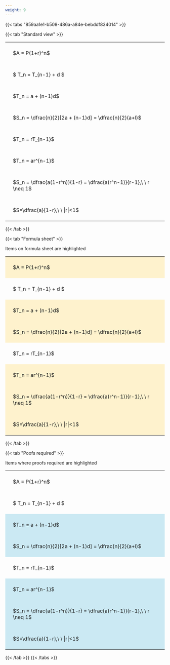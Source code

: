 ```yaml
---
weight: 9
---
```


{{< tabs "859aa1e1-b508-486a-a84e-bebddf834014" >}}

{{< tab "Standard view" >}}

<style type="text/css">
#T_2fc8c th.col_heading {
  text-align: left;
  font-size: 1em;
}
#T_2fc8c td {
  text-align: left;
  font-size: 1em;
  padding: 1.5em;
}
</style>
<table id="T_2fc8c">
  <thead>
  </thead>
  <tbody>
    <tr>
      <td id="T_2fc8c_row0_col0" class="data row0 col0" >$A = P(1+r)^n$</td>
    </tr>
    <tr>
      <td id="T_2fc8c_row1_col0" class="data row1 col0" >$ T_n = T_{n-1} + d $</td>
    </tr>
    <tr>
      <td id="T_2fc8c_row2_col0" class="data row2 col0" >$T_n = a + (n-1)d$</td>
    </tr>
    <tr>
      <td id="T_2fc8c_row3_col0" class="data row3 col0" >$S_n = \dfrac{n}{2}[2a + (n-1)d] = \dfrac{n}{2}(a+l)$</td>
    </tr>
    <tr>
      <td id="T_2fc8c_row4_col0" class="data row4 col0" >$T_n = rT_{n-1}$</td>
    </tr>
    <tr>
      <td id="T_2fc8c_row5_col0" class="data row5 col0" >$T_n = ar^{n-1}$</td>
    </tr>
    <tr>
      <td id="T_2fc8c_row6_col0" class="data row6 col0" >$S_n = \dfrac{a(1-r^n)}{1-r} = \dfrac{a(r^n-1)}{r-1},\ \  r \neq 1$</td>
    </tr>
    <tr>
      <td id="T_2fc8c_row7_col0" class="data row7 col0" >$S=\dfrac{a}{1-r},\ \ |r|<1$</td>
    </tr>
  </tbody>
</table>
{{< /tab >}}

{{< tab "Formula sheet" >}}

Items on formula sheet are highlighted 
<br>
<style type="text/css">
#T_fb14b th.col_heading {
  text-align: left;
  font-size: 1em;
}
#T_fb14b td {
  text-align: left;
  font-size: 1em;
  padding: 1.5em;
}
#T_fb14b_row0_col0, #T_fb14b_row2_col0, #T_fb14b_row3_col0, #T_fb14b_row5_col0, #T_fb14b_row6_col0, #T_fb14b_row7_col0 {
  background-color: rgba(255,194,10, 0.2);
}
#T_fb14b_row1_col0, #T_fb14b_row4_col0 {
  background-color: rgba(0,0,0,0);
}
</style>
<table id="T_fb14b">
  <thead>
  </thead>
  <tbody>
    <tr>
      <td id="T_fb14b_row0_col0" class="data row0 col0" >$A = P(1+r)^n$</td>
    </tr>
    <tr>
      <td id="T_fb14b_row1_col0" class="data row1 col0" >$ T_n = T_{n-1} + d $</td>
    </tr>
    <tr>
      <td id="T_fb14b_row2_col0" class="data row2 col0" >$T_n = a + (n-1)d$</td>
    </tr>
    <tr>
      <td id="T_fb14b_row3_col0" class="data row3 col0" >$S_n = \dfrac{n}{2}[2a + (n-1)d] = \dfrac{n}{2}(a+l)$</td>
    </tr>
    <tr>
      <td id="T_fb14b_row4_col0" class="data row4 col0" >$T_n = rT_{n-1}$</td>
    </tr>
    <tr>
      <td id="T_fb14b_row5_col0" class="data row5 col0" >$T_n = ar^{n-1}$</td>
    </tr>
    <tr>
      <td id="T_fb14b_row6_col0" class="data row6 col0" >$S_n = \dfrac{a(1-r^n)}{1-r} = \dfrac{a(r^n-1)}{r-1},\ \  r \neq 1$</td>
    </tr>
    <tr>
      <td id="T_fb14b_row7_col0" class="data row7 col0" >$S=\dfrac{a}{1-r},\ \ |r|<1$</td>
    </tr>
  </tbody>
</table>
{{< /tab >}}

{{< tab "Poofs required" >}}

Items where proofs required are highlighted 
<br>
<style type="text/css">
#T_9d9e8 th.col_heading {
  text-align: left;
  font-size: 1em;
}
#T_9d9e8 td {
  text-align: left;
  font-size: 1em;
  padding: 1.5em;
}
#T_9d9e8_row0_col0, #T_9d9e8_row1_col0, #T_9d9e8_row4_col0 {
  background-color: rgba(0,0,0,0);
}
#T_9d9e8_row2_col0, #T_9d9e8_row3_col0, #T_9d9e8_row5_col0, #T_9d9e8_row6_col0, #T_9d9e8_row7_col0 {
  background-color: rgba(0,150,200, 0.2);
}
</style>
<table id="T_9d9e8">
  <thead>
  </thead>
  <tbody>
    <tr>
      <td id="T_9d9e8_row0_col0" class="data row0 col0" >$A = P(1+r)^n$</td>
    </tr>
    <tr>
      <td id="T_9d9e8_row1_col0" class="data row1 col0" >$ T_n = T_{n-1} + d $</td>
    </tr>
    <tr>
      <td id="T_9d9e8_row2_col0" class="data row2 col0" >$T_n = a + (n-1)d$</td>
    </tr>
    <tr>
      <td id="T_9d9e8_row3_col0" class="data row3 col0" >$S_n = \dfrac{n}{2}[2a + (n-1)d] = \dfrac{n}{2}(a+l)$</td>
    </tr>
    <tr>
      <td id="T_9d9e8_row4_col0" class="data row4 col0" >$T_n = rT_{n-1}$</td>
    </tr>
    <tr>
      <td id="T_9d9e8_row5_col0" class="data row5 col0" >$T_n = ar^{n-1}$</td>
    </tr>
    <tr>
      <td id="T_9d9e8_row6_col0" class="data row6 col0" >$S_n = \dfrac{a(1-r^n)}{1-r} = \dfrac{a(r^n-1)}{r-1},\ \  r \neq 1$</td>
    </tr>
    <tr>
      <td id="T_9d9e8_row7_col0" class="data row7 col0" >$S=\dfrac{a}{1-r},\ \ |r|<1$</td>
    </tr>
  </tbody>
</table>
{{< /tab >}}
{{< /tabs >}}